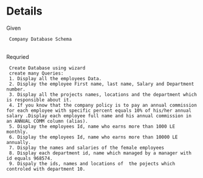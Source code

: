 # Details
 
 Given 
     
     Company Database Schema
 <br>
 Requried
 
     Create Database using wizard
     create many Queries:
     1.	Display all the employees Data.
     2.	Display the employee First name, last name, Salary and Department number.
     3.	Display all the projects names, locations and the department which is responsible about it.
     4.	If you know that the company policy is to pay an annual commission for each employee with specific percent equals 10% of his/her annual salary .Display each employee full name and his annual commission in an ANNUAL COMM column (alias).
     5.	Display the employees Id, name who earns more than 1000 LE monthly.
     6.	Display the employees Id, name who earns more than 10000 LE annually.
     7.	Display the names and salaries of the female employees 
     8.	Display each department id, name which managed by a manager with id equals 968574.
     9.	Dispaly the ids, names and locations of  the pojects which controled with department 10.

